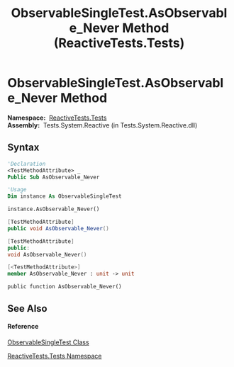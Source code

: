 ﻿---
title: ObservableSingleTest.AsObservable_Never Method  (ReactiveTests.Tests)
TOCTitle: AsObservable_Never Method
ms:assetid: M:ReactiveTests.Tests.ObservableSingleTest.AsObservable_Never
ms:mtpsurl: https://msdn.microsoft.com/en-us/library/reactivetests.tests.observablesingletest.asobservable_never(v=VS.103)
ms:contentKeyID: 36619834
ms.date: 06/28/2011
mtps_version: v=VS.103
f1_keywords:
- ReactiveTests.Tests.ObservableSingleTest.AsObservable_Never
dev_langs:
- CSharp
- JScript
- VB
- FSharp
- c++
---

# ObservableSingleTest.AsObservable\_Never Method

**Namespace:**  [ReactiveTests.Tests](hh289046\(v=vs.103\).md)  
**Assembly:**  Tests.System.Reactive (in Tests.System.Reactive.dll)

## Syntax

``` vb
'Declaration
<TestMethodAttribute> _
Public Sub AsObservable_Never
```

``` vb
'Usage
Dim instance As ObservableSingleTest

instance.AsObservable_Never()
```

``` csharp
[TestMethodAttribute]
public void AsObservable_Never()
```

``` c++
[TestMethodAttribute]
public:
void AsObservable_Never()
```

``` fsharp
[<TestMethodAttribute>]
member AsObservable_Never : unit -> unit 
```

``` jscript
public function AsObservable_Never()
```

## See Also

#### Reference

[ObservableSingleTest Class](hh315143\(v=vs.103\).md)

[ReactiveTests.Tests Namespace](hh289046\(v=vs.103\).md)

